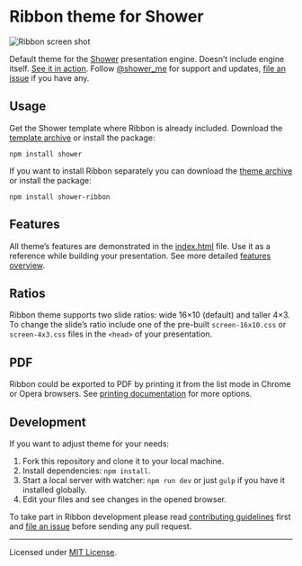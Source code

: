 # Ribbon theme for Shower

![Ribbon screen shot](../../../../../../../diaporamas/slides-afd\_files/rmdshower/node\_modules/shower-ribbon/package/pictures/canvas.png)

Default theme for the [Shower](https://github.com/shower/shower/) presentation engine. Doesn’t include engine itself. [See it in action](http://shwr.me/shower/themes/ribbon/). Follow [@shower\_me](https://twitter.com/shower\_me) for support and updates, [file an issue](https://github.com/shower/shower/issues/new) if you have any.

## Usage

Get the Shower template where Ribbon is already included. Download the [template archive](http://shwr.me/shower.zip) or install the package:

```
npm install shower
```

If you want to install Ribbon separately you can download the [theme archive](http://shwr.me/ribbon.zip) or install the package:

```
npm install shower-ribbon
```

## Features

All theme’s features are demonstrated in the [index.html](../../../../../../../diaporamas/slides-afd\_files/rmdshower/node\_modules/shower-ribbon/package/index.html) file. Use it as a reference while building your presentation. See more detailed [features overview](https://github.com/shower/shower/blob/master/docs/features-en.md).

## Ratios

Ribbon theme supports two slide ratios: wide 16×10 (default) and taller 4×3. To change the slide’s ratio include one of the pre-built `screen-16x10.css` or `screen-4x3.css` files in the `<head>` of your presentation.

## PDF

Ribbon could be exported to PDF by printing it from the list mode in Chrome or Opera browsers. See [printing documentation](https://github.com/shower/shower/blob/master/docs/printing-en.md) for more options.

## Development

If you want to adjust theme for your needs:

1. Fork this repository and clone it to your local machine.
2. Install dependencies: `npm install`.
3. Start a local server with watcher: `npm run dev` or just `gulp` if you have it installed globally.
4. Edit your files and see changes in the opened browser.

To take part in Ribbon development please read [contributing guidelines](../../../../../../../diaporamas/slides-afd\_files/rmdshower/node\_modules/shower-ribbon/package/CONTRIBUTING.md) first and [file an issue](https://github.com/shower/shower/issues/new) before sending any pull request.

***

Licensed under [MIT License](license.md).
